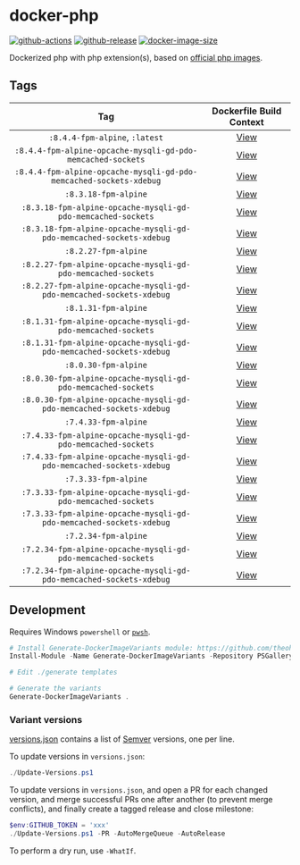# docker-php

[![github-actions](https://github.com/theohbrothers/docker-php/actions/workflows/ci-master-pr.yml/badge.svg?branch=master)](https://github.com/theohbrothers/docker-php/actions/workflows/ci-master-pr.yml)
[![github-release](https://img.shields.io/github/v/release/theohbrothers/docker-php?style=flat-square)](https://github.com/theohbrothers/docker-php/releases/)
[![docker-image-size](https://img.shields.io/docker/image-size/theohbrothers/docker-php/latest)](https://hub.docker.com/r/theohbrothers/docker-php)

Dockerized php with php extension(s), based on [official php images](https://hub.docker.com/_/php).

## Tags

| Tag | Dockerfile Build Context |
|:-------:|:---------:|
| `:8.4.4-fpm-alpine`, `:latest` | [View](variants/8.4.4-fpm-alpine) |
| `:8.4.4-fpm-alpine-opcache-mysqli-gd-pdo-memcached-sockets` | [View](variants/8.4.4-fpm-alpine-opcache-mysqli-gd-pdo-memcached-sockets) |
| `:8.4.4-fpm-alpine-opcache-mysqli-gd-pdo-memcached-sockets-xdebug` | [View](variants/8.4.4-fpm-alpine-opcache-mysqli-gd-pdo-memcached-sockets-xdebug) |
| `:8.3.18-fpm-alpine` | [View](variants/8.3.18-fpm-alpine) |
| `:8.3.18-fpm-alpine-opcache-mysqli-gd-pdo-memcached-sockets` | [View](variants/8.3.18-fpm-alpine-opcache-mysqli-gd-pdo-memcached-sockets) |
| `:8.3.18-fpm-alpine-opcache-mysqli-gd-pdo-memcached-sockets-xdebug` | [View](variants/8.3.18-fpm-alpine-opcache-mysqli-gd-pdo-memcached-sockets-xdebug) |
| `:8.2.27-fpm-alpine` | [View](variants/8.2.27-fpm-alpine) |
| `:8.2.27-fpm-alpine-opcache-mysqli-gd-pdo-memcached-sockets` | [View](variants/8.2.27-fpm-alpine-opcache-mysqli-gd-pdo-memcached-sockets) |
| `:8.2.27-fpm-alpine-opcache-mysqli-gd-pdo-memcached-sockets-xdebug` | [View](variants/8.2.27-fpm-alpine-opcache-mysqli-gd-pdo-memcached-sockets-xdebug) |
| `:8.1.31-fpm-alpine` | [View](variants/8.1.31-fpm-alpine) |
| `:8.1.31-fpm-alpine-opcache-mysqli-gd-pdo-memcached-sockets` | [View](variants/8.1.31-fpm-alpine-opcache-mysqli-gd-pdo-memcached-sockets) |
| `:8.1.31-fpm-alpine-opcache-mysqli-gd-pdo-memcached-sockets-xdebug` | [View](variants/8.1.31-fpm-alpine-opcache-mysqli-gd-pdo-memcached-sockets-xdebug) |
| `:8.0.30-fpm-alpine` | [View](variants/8.0.30-fpm-alpine) |
| `:8.0.30-fpm-alpine-opcache-mysqli-gd-pdo-memcached-sockets` | [View](variants/8.0.30-fpm-alpine-opcache-mysqli-gd-pdo-memcached-sockets) |
| `:8.0.30-fpm-alpine-opcache-mysqli-gd-pdo-memcached-sockets-xdebug` | [View](variants/8.0.30-fpm-alpine-opcache-mysqli-gd-pdo-memcached-sockets-xdebug) |
| `:7.4.33-fpm-alpine` | [View](variants/7.4.33-fpm-alpine) |
| `:7.4.33-fpm-alpine-opcache-mysqli-gd-pdo-memcached-sockets` | [View](variants/7.4.33-fpm-alpine-opcache-mysqli-gd-pdo-memcached-sockets) |
| `:7.4.33-fpm-alpine-opcache-mysqli-gd-pdo-memcached-sockets-xdebug` | [View](variants/7.4.33-fpm-alpine-opcache-mysqli-gd-pdo-memcached-sockets-xdebug) |
| `:7.3.33-fpm-alpine` | [View](variants/7.3.33-fpm-alpine) |
| `:7.3.33-fpm-alpine-opcache-mysqli-gd-pdo-memcached-sockets` | [View](variants/7.3.33-fpm-alpine-opcache-mysqli-gd-pdo-memcached-sockets) |
| `:7.3.33-fpm-alpine-opcache-mysqli-gd-pdo-memcached-sockets-xdebug` | [View](variants/7.3.33-fpm-alpine-opcache-mysqli-gd-pdo-memcached-sockets-xdebug) |
| `:7.2.34-fpm-alpine` | [View](variants/7.2.34-fpm-alpine) |
| `:7.2.34-fpm-alpine-opcache-mysqli-gd-pdo-memcached-sockets` | [View](variants/7.2.34-fpm-alpine-opcache-mysqli-gd-pdo-memcached-sockets) |
| `:7.2.34-fpm-alpine-opcache-mysqli-gd-pdo-memcached-sockets-xdebug` | [View](variants/7.2.34-fpm-alpine-opcache-mysqli-gd-pdo-memcached-sockets-xdebug) |

## Development

Requires Windows `powershell` or [`pwsh`](https://github.com/PowerShell/PowerShell).

```powershell
# Install Generate-DockerImageVariants module: https://github.com/theohbrothers/Generate-DockerImageVariants
Install-Module -Name Generate-DockerImageVariants -Repository PSGallery -Scope CurrentUser -Force -Verbose

# Edit ./generate templates

# Generate the variants
Generate-DockerImageVariants .
```

### Variant versions

[versions.json](generate/definitions/versions.json) contains a list of [Semver](https://semver.org/) versions, one per line.

To update versions in `versions.json`:

```powershell
./Update-Versions.ps1
```

To update versions in `versions.json`, and open a PR for each changed version, and merge successful PRs one after another (to prevent merge conflicts), and finally create a tagged release and close milestone:

```powershell
$env:GITHUB_TOKEN = 'xxx'
./Update-Versions.ps1 -PR -AutoMergeQueue -AutoRelease
```

To perform a dry run, use `-WhatIf`.
